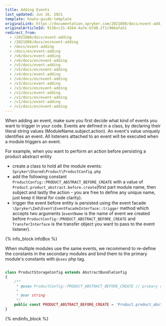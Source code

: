 ```yaml
---
title: Adding Events
last_updated: Jun 16, 2021
template: howto-guide-template
originalLink: https://documentation.spryker.com/2021080/docs/event-adding
originalArticleId: 9136cc31-4264-4a7e-b7d8-2f1c966afa51
redirect_from:
  - /2021080/docs/event-adding
  - /2021080/docs/en/event-adding
  - /docs/event-adding
  - /docs/en/event-adding
  - /v6/docs/event-adding
  - /v6/docs/en/event-adding
  - /v5/docs/event-adding
  - /v5/docs/en/event-adding
  - /v4/docs/event-adding
  - /v4/docs/en/event-adding
  - /v3/docs/event-adding
  - /v3/docs/en/event-adding
  - /v2/docs/event-adding
  - /v2/docs/en/event-adding
  - /v1/docs/event-adding
  - /v1/docs/en/event-adding
---
```


When adding an event, make sure you first decide what kind of events you want to trigger in your code. Events are defined in a class, by declaring their literal string values (ModuleName.subject.action). An event's value uniquely identifies an event. All listeners attached to an event will be executed when a module triggers an event.

For example, when you want to perform an action before persisting a product abstract entity
* create a class to hold all the module events: `Spryker\Shared\Product\ProductConfig.php`
* add the following constant `ProductConfig::PRODUCT_ABSTRACT_BEFORE_CREATE` with a value of `Product.product_abstract.before.create`(first part module name, then subject and lastly the action - you are free to define any unique name, just keep it literal for code clarity).
* trigger the event before entity is persisted using the event facade `\Spryker\Zed\Event\EventFacadeInterface::trigger` method which accepts two arguments (`eventName` is the name of event we created before `ProductConfig::PRODUCT_ABSTRACT_BEFORE_CREATE` and `TransferInterface` is the transfer object you want to pass to the event listener).

{% info_block infoBox %}

When multiple modules use the same events, we recommend to re-define the constants in the secondary modules and bind them to the primary module's constants with `@uses` php tag.

```php

class ProductStorageConfig extends AbstractBundleConfig
{
    /**
     * @uses ProductConfig::PRODUCT_ABSTRACT_BEFORE_CREATE // primary constant
     *
     * @var string
     */
    public const PRODUCT_ABSTRACT_BEFORE_CREATE = 'Product.product_abstract.before.create'; // secondary constant
}
```

{% endinfo_block %}
